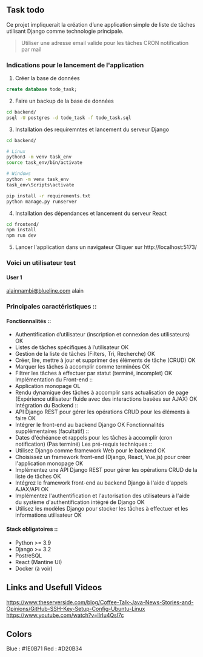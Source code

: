 ## Task todo
Ce projet impliquerait la création d’une application simple de liste de tâches utilisant Django
comme technologie principale.

> Utiliser une adresse email valide pour les tâches CRON notification par mail

### Indications pour le lancement de l'application
1. Créer la base de données
```sql
create database todo_task;
```

2. Faire un backup de la base de données
```bash
cd backend/
psql -U postgres -d todo_task -f todo_task.sql
```

3. Installation des requiremntes et lancement du serveur Django
```bash
cd backend/

# Linux
python3 -m venv task_env
source task_env/bin/activate

# Windows
python -m venv task_env 
task_env\Scripts\activate

pip install -r requirements.txt
python manage.py runserver
```

4. Installation des dépendances et lancement du serveur React
```bash
cd frontend/
npm install
npm run dev
```

5. Lancer l'application dans un navigateur
Cliquer sur http://localhost:5173/

### Voici un utilisateur test
#### User 1
alainnambi@blueline.com
alain

### Principales caractéristiques ::
#### Fonctionnalités ::
- Authentification d’utilisateur (inscription et connexion des utilisateurs) OK
- Listes de tâches spécifiques à l’utilisateur OK
- Gestion de la liste de tâches (Filters, Tri, Recherche) OK 
- Créer, lire, mettre à jour et supprimer des éléments de tâche (CRUD) OK
- Marquer les tâches à accomplir comme terminées OK
- Filtrer les tâches à effectuer par statut (terminé, incomplet) OK
Implémentation du Front-end ::
- Application monopage OL
- Rendu dynamique des tâches à accomplir sans actualisation de page (Expérience
utilisateur fluide avec des interactions basées sur AJAX) OK
Intégration du Backend ::
- API Django REST pour gérer les opérations CRUD pour les éléments à faire OK
- Intégrer le front-end au backend Django OK
Fonctionnalités supplémentaires (facultatif) ::
- Dates d'échéance et rappels pour les tâches à accomplir (cron notification) (Pas terminé)
Les pré-requis techniques ::
- Utilisez Django comme framework Web pour le backend OK
- Choisissez un framework front-end (Django, React, Vue.js) pour créer l'application
monopage OK
- Implémentez une API Django REST pour gérer les opérations CRUD de la liste de
tâches OK
- Intégrez le framework front-end au backend Django à l'aide d'appels AJAX/API OK
- Implémentez l'authentification et l'autorisation des utilisateurs à l'aide du système
d'authentification intégré de Django OK
- Utilisez les modèles Django pour stocker les tâches à effectuer et les informations
utilisateur OK

#### Stack obligatoires ::
- Python >= 3.9
- Django >= 3.2
- PostreSQL
- React (Mantine UI)
- Docker (à voir)


## Links and Usefull Videos 
https://www.theserverside.com/blog/Coffee-Talk-Java-News-Stories-and-Opinions/GitHub-SSH-Key-Setup-Config-Ubuntu-Linux
https://www.youtube.com/watch?v=llrIu4Qsl7c

## Colors
Blue : #1E0B71
Red : #D20B34


